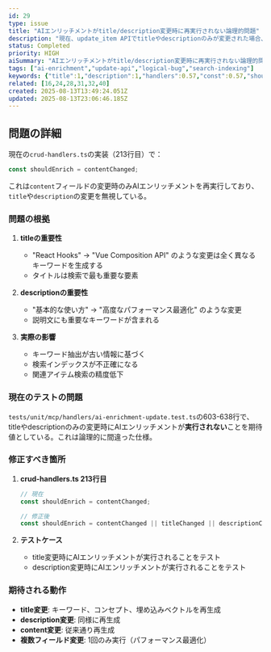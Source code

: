 ```yaml
---
id: 29
type: issue
title: "AIエンリッチメントがtitle/description変更時に再実行されない論理的問題"
description: "現在、update_item APIでtitleやdescriptionのみが変更された場合、AIエンリッチメントが再実行されていない。これは論理的な問題で、titleやdescriptionの変更は検索キーワードに大きく影響するため修正が必要。"
status: Completed
priority: HIGH
aiSummary: "AIエンリッチメントがtitle/description変更時に再実行されない論理的問題 現在、update_item APIでtitleやdescriptionのみが変更された場合、AIエンリッチメントが再実行されていない。これは論理的な問題で、titleやdescriptionの変更は検索キーワードに大きく影響するため修正が必要。 ## 問題の詳細\n\n現在の`crud-handlers.ts`"
tags: ["ai-enrichment","update-api","logical-bug","search-indexing"]
keywords: {"title":1,"description":1,"handlers":0.57,"const":0.57,"shouldenrich":0.57}
related: [16,24,28,31,32,40]
created: 2025-08-13T13:49:24.051Z
updated: 2025-08-13T23:06:46.185Z
---
```


## 問題の詳細

現在の`crud-handlers.ts`の実装（213行目）で：
```typescript
const shouldEnrich = contentChanged;
```

これは`content`フィールドの変更時のみAIエンリッチメントを再実行しており、`title`や`description`の変更を無視している。

### 問題の根拠

1. **titleの重要性**
   - "React Hooks" → "Vue Composition API" のような変更は全く異なるキーワードを生成する
   - タイトルは検索で最も重要な要素

2. **descriptionの重要性**  
   - "基本的な使い方" → "高度なパフォーマンス最適化" のような変更
   - 説明文にも重要なキーワードが含まれる

3. **実際の影響**
   - キーワード抽出が古い情報に基づく
   - 検索インデックスが不正確になる
   - 関連アイテム検索の精度低下

### 現在のテストの問題

`tests/unit/mcp/handlers/ai-enrichment-update.test.ts`の603-638行で、titleやdescriptionのみの変更時にAIエンリッチメントが**実行されない**ことを期待値としている。これは論理的に間違った仕様。

### 修正すべき箇所

1. **crud-handlers.ts 213行目**
   ```typescript
   // 現在
   const shouldEnrich = contentChanged;
   
   // 修正後
   const shouldEnrich = contentChanged || titleChanged || descriptionChanged;
   ```

2. **テストケース**
   - title変更時にAIエンリッチメントが実行されることをテスト
   - description変更時にAIエンリッチメントが実行されることをテスト

### 期待される動作

- **title変更**: キーワード、コンセプト、埋め込みベクトルを再生成
- **description変更**: 同様に再生成
- **content変更**: 従来通り再生成
- **複数フィールド変更**: 1回のみ実行（パフォーマンス最適化）